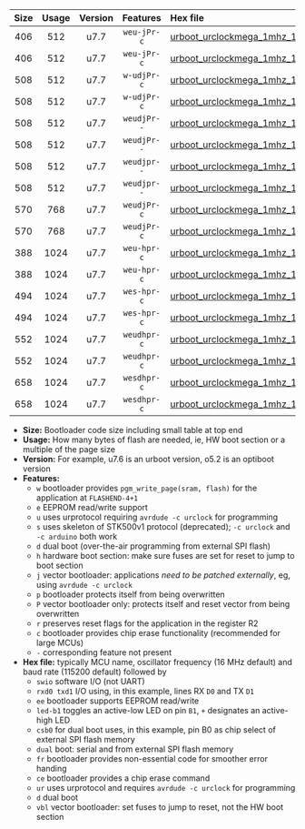 |Size|Usage|Version|Features|Hex file|
|:-:|:-:|:-:|:-:|:--|
|406|512|u7.7|`weu-jPr-c`|[urboot_urclockmega_1mhz_19200bps_swio_rxd0_txd1_ee_led+c7_fr_ce_ur_vbl.hex](https://raw.githubusercontent.com/stefanrueger/urboot.hex/main/boards/urclockmega/fcpu_1mhz/19200_bps/urboot_urclockmega_1mhz_19200bps_swio_rxd0_txd1_ee_led+c7_fr_ce_ur_vbl.hex)|
|406|512|u7.7|`weu-jPr-c`|[urboot_urclockmega_1mhz_19200bps_swio_rxd2_txd3_ee_led+c7_fr_ce_ur_vbl.hex](https://raw.githubusercontent.com/stefanrueger/urboot.hex/main/boards/urclockmega/fcpu_1mhz/19200_bps/urboot_urclockmega_1mhz_19200bps_swio_rxd2_txd3_ee_led+c7_fr_ce_ur_vbl.hex)|
|508|512|u7.7|`w-udjPr-c`|[urboot_urclockmega_1mhz_19200bps_swio_rxd0_txd1_led+c7_csb3_dual_fr_ce_ur_vbl.hex](https://raw.githubusercontent.com/stefanrueger/urboot.hex/main/boards/urclockmega/fcpu_1mhz/19200_bps/urboot_urclockmega_1mhz_19200bps_swio_rxd0_txd1_led+c7_csb3_dual_fr_ce_ur_vbl.hex)|
|508|512|u7.7|`w-udjPr-c`|[urboot_urclockmega_1mhz_19200bps_swio_rxd2_txd3_led+c7_csb3_dual_fr_ce_ur_vbl.hex](https://raw.githubusercontent.com/stefanrueger/urboot.hex/main/boards/urclockmega/fcpu_1mhz/19200_bps/urboot_urclockmega_1mhz_19200bps_swio_rxd2_txd3_led+c7_csb3_dual_fr_ce_ur_vbl.hex)|
|508|512|u7.7|`weudjPr--`|[urboot_urclockmega_1mhz_19200bps_swio_rxd0_txd1_ee_led+c7_csb3_dual_ur_vbl.hex](https://raw.githubusercontent.com/stefanrueger/urboot.hex/main/boards/urclockmega/fcpu_1mhz/19200_bps/urboot_urclockmega_1mhz_19200bps_swio_rxd0_txd1_ee_led+c7_csb3_dual_ur_vbl.hex)|
|508|512|u7.7|`weudjPr--`|[urboot_urclockmega_1mhz_19200bps_swio_rxd2_txd3_ee_led+c7_csb3_dual_ur_vbl.hex](https://raw.githubusercontent.com/stefanrueger/urboot.hex/main/boards/urclockmega/fcpu_1mhz/19200_bps/urboot_urclockmega_1mhz_19200bps_swio_rxd2_txd3_ee_led+c7_csb3_dual_ur_vbl.hex)|
|508|512|u7.7|`weudjpr--`|[urboot_urclockmega_1mhz_19200bps_swio_rxd0_txd1_ee_led+c7_csb3_dual_fr_ur_vbl.hex](https://raw.githubusercontent.com/stefanrueger/urboot.hex/main/boards/urclockmega/fcpu_1mhz/19200_bps/urboot_urclockmega_1mhz_19200bps_swio_rxd0_txd1_ee_led+c7_csb3_dual_fr_ur_vbl.hex)|
|508|512|u7.7|`weudjpr--`|[urboot_urclockmega_1mhz_19200bps_swio_rxd2_txd3_ee_led+c7_csb3_dual_fr_ur_vbl.hex](https://raw.githubusercontent.com/stefanrueger/urboot.hex/main/boards/urclockmega/fcpu_1mhz/19200_bps/urboot_urclockmega_1mhz_19200bps_swio_rxd2_txd3_ee_led+c7_csb3_dual_fr_ur_vbl.hex)|
|570|768|u7.7|`weudjPr-c`|[urboot_urclockmega_1mhz_19200bps_swio_rxd0_txd1_ee_led+c7_csb3_dual_fr_ce_ur_vbl.hex](https://raw.githubusercontent.com/stefanrueger/urboot.hex/main/boards/urclockmega/fcpu_1mhz/19200_bps/urboot_urclockmega_1mhz_19200bps_swio_rxd0_txd1_ee_led+c7_csb3_dual_fr_ce_ur_vbl.hex)|
|570|768|u7.7|`weudjPr-c`|[urboot_urclockmega_1mhz_19200bps_swio_rxd2_txd3_ee_led+c7_csb3_dual_fr_ce_ur_vbl.hex](https://raw.githubusercontent.com/stefanrueger/urboot.hex/main/boards/urclockmega/fcpu_1mhz/19200_bps/urboot_urclockmega_1mhz_19200bps_swio_rxd2_txd3_ee_led+c7_csb3_dual_fr_ce_ur_vbl.hex)|
|388|1024|u7.7|`weu-hpr-c`|[urboot_urclockmega_1mhz_19200bps_swio_rxd0_txd1_ee_led+c7_fr_ce_ur.hex](https://raw.githubusercontent.com/stefanrueger/urboot.hex/main/boards/urclockmega/fcpu_1mhz/19200_bps/urboot_urclockmega_1mhz_19200bps_swio_rxd0_txd1_ee_led+c7_fr_ce_ur.hex)|
|388|1024|u7.7|`weu-hpr-c`|[urboot_urclockmega_1mhz_19200bps_swio_rxd2_txd3_ee_led+c7_fr_ce_ur.hex](https://raw.githubusercontent.com/stefanrueger/urboot.hex/main/boards/urclockmega/fcpu_1mhz/19200_bps/urboot_urclockmega_1mhz_19200bps_swio_rxd2_txd3_ee_led+c7_fr_ce_ur.hex)|
|494|1024|u7.7|`wes-hpr-c`|[urboot_urclockmega_1mhz_19200bps_swio_rxd0_txd1_ee_led+c7_fr_ce.hex](https://raw.githubusercontent.com/stefanrueger/urboot.hex/main/boards/urclockmega/fcpu_1mhz/19200_bps/urboot_urclockmega_1mhz_19200bps_swio_rxd0_txd1_ee_led+c7_fr_ce.hex)|
|494|1024|u7.7|`wes-hpr-c`|[urboot_urclockmega_1mhz_19200bps_swio_rxd2_txd3_ee_led+c7_fr_ce.hex](https://raw.githubusercontent.com/stefanrueger/urboot.hex/main/boards/urclockmega/fcpu_1mhz/19200_bps/urboot_urclockmega_1mhz_19200bps_swio_rxd2_txd3_ee_led+c7_fr_ce.hex)|
|552|1024|u7.7|`weudhpr-c`|[urboot_urclockmega_1mhz_19200bps_swio_rxd0_txd1_ee_led+c7_csb3_dual_fr_ce_ur.hex](https://raw.githubusercontent.com/stefanrueger/urboot.hex/main/boards/urclockmega/fcpu_1mhz/19200_bps/urboot_urclockmega_1mhz_19200bps_swio_rxd0_txd1_ee_led+c7_csb3_dual_fr_ce_ur.hex)|
|552|1024|u7.7|`weudhpr-c`|[urboot_urclockmega_1mhz_19200bps_swio_rxd2_txd3_ee_led+c7_csb3_dual_fr_ce_ur.hex](https://raw.githubusercontent.com/stefanrueger/urboot.hex/main/boards/urclockmega/fcpu_1mhz/19200_bps/urboot_urclockmega_1mhz_19200bps_swio_rxd2_txd3_ee_led+c7_csb3_dual_fr_ce_ur.hex)|
|658|1024|u7.7|`wesdhpr-c`|[urboot_urclockmega_1mhz_19200bps_swio_rxd0_txd1_ee_led+c7_csb3_dual_fr_ce.hex](https://raw.githubusercontent.com/stefanrueger/urboot.hex/main/boards/urclockmega/fcpu_1mhz/19200_bps/urboot_urclockmega_1mhz_19200bps_swio_rxd0_txd1_ee_led+c7_csb3_dual_fr_ce.hex)|
|658|1024|u7.7|`wesdhpr-c`|[urboot_urclockmega_1mhz_19200bps_swio_rxd2_txd3_ee_led+c7_csb3_dual_fr_ce.hex](https://raw.githubusercontent.com/stefanrueger/urboot.hex/main/boards/urclockmega/fcpu_1mhz/19200_bps/urboot_urclockmega_1mhz_19200bps_swio_rxd2_txd3_ee_led+c7_csb3_dual_fr_ce.hex)|

- **Size:** Bootloader code size including small table at top end
- **Usage:** How many bytes of flash are needed, ie, HW boot section or a multiple of the page size
- **Version:** For example, u7.6 is an urboot version, o5.2 is an optiboot version
- **Features:**
  + `w` bootloader provides `pgm_write_page(sram, flash)` for the application at `FLASHEND-4+1`
  + `e` EEPROM read/write support
  + `u` uses urprotocol requiring `avrdude -c urclock` for programming
  + `s` uses skeleton of STK500v1 protocol (deprecated); `-c urclock` and `-c arduino` both work
  + `d` dual boot (over-the-air programming from external SPI flash)
  + `h` hardware boot section: make sure fuses are set for reset to jump to boot section
  + `j` vector bootloader: applications *need to be patched externally*, eg, using `avrdude -c urclock`
  + `p` bootloader protects itself from being overwritten
  + `P` vector bootloader only: protects itself and reset vector from being overwritten
  + `r` preserves reset flags for the application in the register R2
  + `c` bootloader provides chip erase functionality (recommended for large MCUs)
  + `-` corresponding feature not present
- **Hex file:** typically MCU name, oscillator frequency (16 MHz default) and baud rate (115200 default) followed by
  + `swio` software I/O (not UART)
  + `rxd0 txd1` I/O using, in this example, lines RX `D0` and TX `D1`
  + `ee` bootloader supports EEPROM read/write
  + `led-b1` toggles an active-low LED on pin `B1`, `+` designates an active-high LED
  + `csb0` for dual boot uses, in this example, pin B0 as chip select of external SPI flash memory
  + `dual` boot: serial and from external SPI flash memory
  + `fr` bootloader provides non-essential code for smoother error handing
  + `ce` bootloader provides a chip erase command
  + `ur` uses urprotocol and requires `avrdude -c urclock` for programming
  + `d` dual boot
  + `vbl` vector bootloader: set fuses to jump to reset, not the HW boot section
